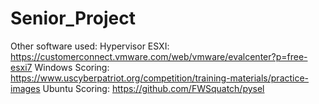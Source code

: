 # Senior_Project
Other software used:
Hypervisor ESXI: https://customerconnect.vmware.com/web/vmware/evalcenter?p=free-esxi7
Windows Scoring: https://www.uscyberpatriot.org/competition/training-materials/practice-images
Ubuntu Scoring: https://github.com/FWSquatch/pysel
